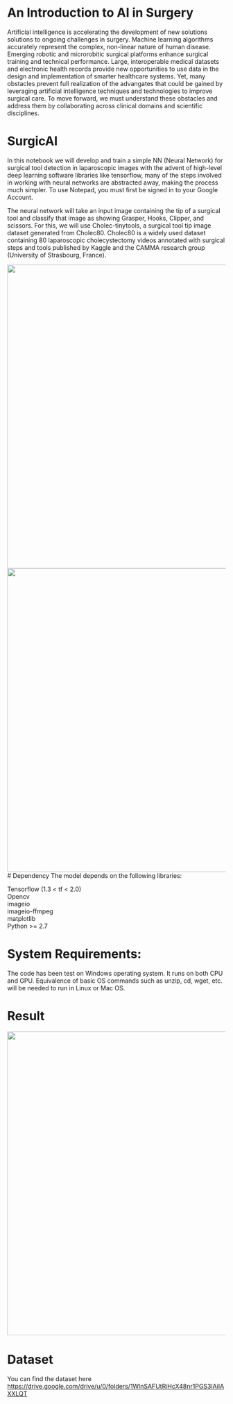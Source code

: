 # An Introduction to AI in Surgery
Artificial intelligence is accelerating the development of new solutions solutions to ongoing challenges in surgery. Machine learning algorithms accurately represent the complex, non-linear nature of human disease. Emerging robotic and microrobitic surgical platforms enhance surgical training and technical performance. Large, interoperable medical datasets and electronic health records provide new opportunities to use data in the design and implementation of smarter healthcare systems. Yet, many obstacles prevent full realization of the advangates that could be gained by leveraging artificial intelligence techniques and technologies to improve surgical care. 
To move forward, we must understand these obstacles and address them by collaborating across clinical domains and scientific disciplines.
# SurgicAI
In this notebook we will develop and train a simple NN (Neural Network) for surgical tool detection in laparoscopic images with the advent of high-level deep learning software libraries like tensorflow, many of the steps involved in working with neural networks are abstracted away, making the process much simpler. 
To use Notepad, you must first be signed in to your Google Account.

The neural network will take an input image containing the tip of a surgical tool and classify that image as showing Grasper, Hooks, Clipper, and scissors. 
For this, we will use Cholec-tinytools, a surgical tool tip image dataset generated from Cholec80. Cholec80 is a widely used dataset containing 80 laparoscopic cholecystectomy videos annotated with surgical steps and tools published by Kaggle and the CAMMA research group (University of Strasbourg, France).


<img src="https://github.com/ChelbiAhmed99/SurgicalIA/blob/main/dataset.png" width="700" heigh="700">

<img src="https://github.com/ChelbiAhmed99/SurgicAI/blob/main/SurgicAI.mp4" width="700" heigh="700">
# Dependency
The model depends on the following libraries:  

Tensorflow (1.3 < tf < 2.0)   
Opencv   
imageio   
imageio-ffmpeg   
matplotlib   
Python >= 2.7
# System Requirements:

The code has been test on Windows operating system. It runs on both CPU and GPU. Equivalence of basic OS commands such as unzip, cd, wget, etc. will be needed to run in Linux or Mac OS.
# Result  
<img src="https://github.com/ChelbiAhmed99/SurgicalIA/blob/main/result.png" width="700" heigh="700">  

# Dataset  

You can find the dataset here https://drive.google.com/drive/u/0/folders/1WlnSAFUtRiHcX48nr1PGS3lAiIAXXLQT
